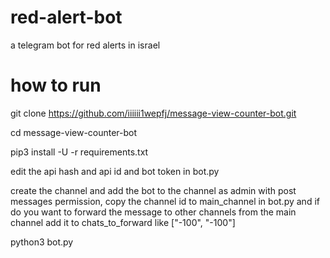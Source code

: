 # red-alert-bot
a telegram bot for red alerts in israel

# how to run
 
 git clone https://github.com/iiiiii1wepfj/message-view-counter-bot.git
 
 cd message-view-counter-bot
 
 pip3 install -U -r requirements.txt
 
 edit the api hash and api id and bot token in bot.py
 
 create the channel and add the bot to the channel as admin with post messages permission, copy the channel id to main_channel  in bot.py
 and if do you want to forward the message to other channels from the main channel add it to chats_to_forward like ["-100", "-100"]
 
python3 bot.py
